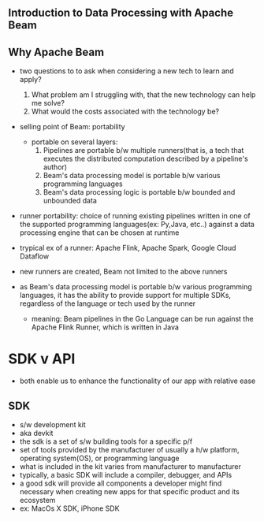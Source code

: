 ## Introduction to Data Processing with Apache Beam
## Why Apache Beam
- two questions to to ask when considering a new tech to learn and apply?
	1. What problem am I struggling with, that the new technology can help me solve?
	2. What would the costs associated with the technology be?
- selling point of Beam: portability
	- portable on several layers:
		1. Pipelines are portable b/w multiple runners(that is, a tech that executes the distributed computation described by a pipeline's author)
		2. Beam's data processing model is portable b/w various programming languages
		3. Beam's data processing logic is portable b/w bounded and unbounded data

- runner portability: choice of running existing pipelines written in one of the supported programming languages(ex: Py,Java, etc..) against a data processing engine that can be chosen at runtime
- trypical ex of a runner: Apache Flink, Apache Spark, Google Cloud Dataflow
- new runners are created, Beam not limited to the above runners
- as Beam's data processing model is portable b/w various programming languages, it has the ability to provide support for multiple SDKs, regardless of the language or tech used by the runner
	- meaning: Beam pipelines in the Go Language can be run against the Apache Flink Runner, which is written in Java

# SDK v API
- both enable us to enhance the functionality of our app with relative ease
## SDK
- s/w development kit
- aka devkit
- the sdk is a set of s/w building tools for a specific p/f
- set of tools provided by the manufacturer of usually a h/w platform, operating system(OS), or programming language
- what is included in the kit varies from manufacturer to manufacturer
- typically, a basic SDK will include a compiler, debugger, and APIs
- a good sdk will provide all components a developer might find necessary when creating new apps for that specific product and its ecosystem
- ex: MacOs X SDK, iPhone SDK